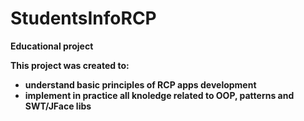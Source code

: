 # StudentsInfoRCP
<b>Educational project<b>

This project was created to: <br>
- understand basic principles of RCP apps development<br>
- implement in practice all knoledge related to OOP, patterns and SWT/JFace libs
